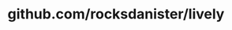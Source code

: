 ---
layout: post
title: github.com/rocksdanister/lively
categories: link
tags: [انگلیسی, گیت‌هاب, برنامه‌نویسی]
---